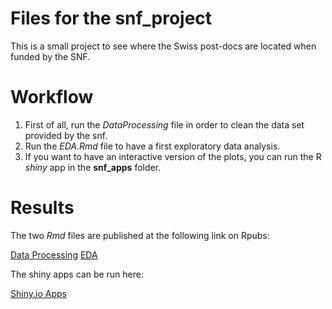 Files for the snf_project
==================================================

This is a small project to see where the Swiss post-docs are located when funded by the SNF.

# Workflow

1. First of all, run the *DataProcessing* file in order to clean the data set provided by the snf.
2. Run the *EDA.Rmd* file to have a first exploratory data analysis. 
3. If you want to have an interactive version of the plots, you can run the R *shiny* app in the **snf_apps** folder.

# Results

The two *Rmd* files are published at the following link on Rpubs:

[Data Processing](http://rpubs.com/davidpham87/19545)
[EDA](http://rpubs.com/davidpham87/19544)

The shiny apps can be run here:

[Shiny.io Apps](https://davidpham87.shinyapps.io/snf_apps/)

